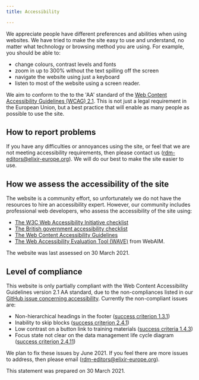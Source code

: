 ```yaml
---
title: Accessibility

---
```


We appreciate people have different preferences and abilities when using websites. We have tried to make the site easy to use and understand, no matter what technology or browsing method you are using. For example, you should be able to:

  * change colours, contrast levels and fonts
  * zoom in up to 300% without the text spilling off the screen
  * navigate the website using just a keyboard
  * listen to most of the website using a screen reader.

We aim to conform to the to the 'AA' standard of the [Web Content Accessibility Guidelines (WCAG) 2.1](https://www.w3.org/TR/WCAG21/). This is not just a legal requirement in the European Union, but a best practice that will enable as many people as possible to use the site.

## How to report problems
If you have any difficulties or annoyances using the site, or feel that we are not meeting accessibility requirements, then please contact us ([rdm-editors@elixir-europe.org](mailto:rdm-editors@elixir-europe.org)). We will do our best to make the site easier to use.

## How we assess the accessibility of the site
The website is a community effort, so unfortunately we do not have the resources to hire an accessibility expert. However, our community includes professional web developers, who assess the accessibility of the site using:

  * [The W3C Web Accessibility Initiative checklist](https://www.w3.org/WAI/test-evaluate/preliminary/)
  * [The British government accessibility checklist](https://www.gov.uk/government/publications/doing-a-basic-accessibility-check-if-you-cant-do-a-detailed-one/doing-a-basic-accessibility-check-if-you-cant-do-a-detailed-one)
  * [The Web Content Accessibility Guidelines](https://www.w3.org/TR/WCAG21/)
  * [The Web Accessibility Evaluation Tool (WAVE)](https://wave.webaim.org/) from WebAIM.

The website was last assessed on 30 March 2021.

## Level of compliance
This website is only partially compliant with the Web Content Accessibility Guidelines version 2.1 AA standard,  due to the non-compliances listed in our [GitHub issue concerning accessibility](https://github.com/elixir-europe/rdmkit/issues/484). Currently the non-compliant issues are:

  * Non-hierarchical headings in the footer ([success criterion 1.3.1](https://www.w3.org/WAI/WCAG21/Understanding/info-and-relationships))
  * Inability to skip blocks ([success criterion 2.4.1](https://www.w3.org/WAI/WCAG21/Understanding/bypass-blocks.html))
  * Low contrast on a button link to training materials ([success criteria 1.4.3](https://www.w3.org/WAI/WCAG21/Understanding/contrast-minimum.html))
  * Focus state not clear on the data management life cycle diagram ([success criterion 2.4.11](https://www.w3.org/WAI/WCAG22/Understanding/focus-appearance-minimum.html))

We plan to fix these issues by June 2021. If you feel there are more issues to address, then please email ([rdm-editors@elixir-europe.org](mailto:rdm-editors@elixir-europe.org)).


This statement was prepared on 30 March 2021.
